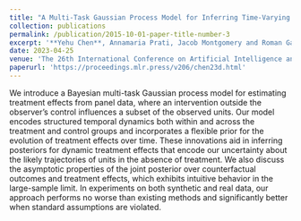 ```yaml
---
title: "A Multi-Task Gaussian Process Model for Inferring Time-Varying Treatment Effects in Panel Data"
collection: publications
permalink: /publication/2015-10-01-paper-title-number-3
excerpt: '**Yehu Chen**, Annamaria Prati, Jacob Montgomery and Roman Garnett.'
date: 2023-04-25
venue: 'The 26th International Conference on Artificial Intelligence and Statistics (AISTATS)'
paperurl: 'https://proceedings.mlr.press/v206/chen23d.html'
---
```


We introduce a Bayesian multi-task Gaussian process model for estimating treatment effects from panel data, where an intervention outside the observer’s control influences a subset of the observed units. Our model encodes structured temporal dynamics both within and across the treatment and control groups and incorporates a flexible prior for the evolution of treatment effects over time. These innovations aid in inferring posteriors for dynamic treatment effects that encode our uncertainty about the likely trajectories of units in the absence of treatment. We also discuss the asymptotic properties of the joint posterior over counterfactual outcomes and treatment effects, which exhibits intuitive behavior in the large-sample limit. In experiments on both synthetic and real data, our approach performs no worse than existing methods and significantly better when standard assumptions are violated.